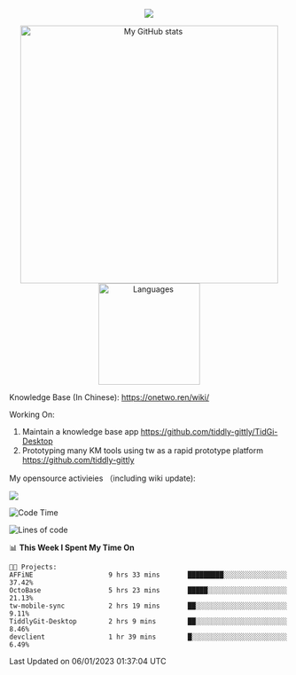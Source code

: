 <a href="https://github.com/linonetwo">
    <p align="center">
        <img src="https://github-profile-trophy.vercel.app/?username=linonetwo&column=7&theme=onedark"/>
    </p>
</a>
<a align="center" href="https://github.com/linonetwo">
  <p align="center">
    <img src="https://github-readme-stats.vercel.app/api?username=linonetwo&show_icons=true&count_private=true" alt="My GitHub stats" width="465"/>
    <img src="https://github-readme-stats.vercel.app/api/top-langs/?username=linonetwo&layout=compact&langs_count=10" alt="Languages" height="183">
  </p>
</a>

Knowledge Base (In Chinese): https://onetwo.ren/wiki/

Working On: 

1. Maintain a knowledge base app https://github.com/tiddly-gittly/TidGi-Desktop
1. Prototyping many KM tools using tw as a rapid prototype platform https://github.com/tiddly-gittly

My opensource activieies （including wiki update):

![](https://visitor-badge.glitch.me/badge?page_id=linonetwo.linonetwo)

<!--START_SECTION:waka-->
![Code Time](http://img.shields.io/badge/Code%20Time-1%2C424%20hrs%2057%20mins-blue)

![Lines of code](https://img.shields.io/badge/From%20Hello%20World%20I%27ve%20Written-2%20Million%20lines%20of%20code-blue)

📊 **This Week I Spent My Time On** 

```text
🐱‍💻 Projects: 
AFFiNE                   9 hrs 33 mins       █████████░░░░░░░░░░░░░░░░   37.42% 
OctoBase                 5 hrs 23 mins       █████░░░░░░░░░░░░░░░░░░░░   21.13% 
tw-mobile-sync           2 hrs 19 mins       ██░░░░░░░░░░░░░░░░░░░░░░░   9.11% 
TiddlyGit-Desktop        2 hrs 9 mins        ██░░░░░░░░░░░░░░░░░░░░░░░   8.46% 
devclient                1 hr 39 mins        █░░░░░░░░░░░░░░░░░░░░░░░░   6.49%

```


 Last Updated on 06/01/2023 01:37:04 UTC
<!--END_SECTION:waka-->
